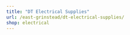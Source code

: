 ```yaml
---
title: "DT Electrical Supplies"
url: /east-grinstead/dt-electrical-supplies/
shop: electrical
---
```

